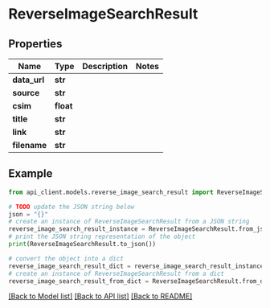 # ReverseImageSearchResult


## Properties

Name | Type | Description | Notes
------------ | ------------- | ------------- | -------------
**data_url** | **str** |  | 
**source** | **str** |  | 
**csim** | **float** |  | 
**title** | **str** |  | 
**link** | **str** |  | 
**filename** | **str** |  | 

## Example

```python
from api_client.models.reverse_image_search_result import ReverseImageSearchResult

# TODO update the JSON string below
json = "{}"
# create an instance of ReverseImageSearchResult from a JSON string
reverse_image_search_result_instance = ReverseImageSearchResult.from_json(json)
# print the JSON string representation of the object
print(ReverseImageSearchResult.to_json())

# convert the object into a dict
reverse_image_search_result_dict = reverse_image_search_result_instance.to_dict()
# create an instance of ReverseImageSearchResult from a dict
reverse_image_search_result_from_dict = ReverseImageSearchResult.from_dict(reverse_image_search_result_dict)
```
[[Back to Model list]](../README.md#documentation-for-models) [[Back to API list]](../README.md#documentation-for-api-endpoints) [[Back to README]](../README.md)


